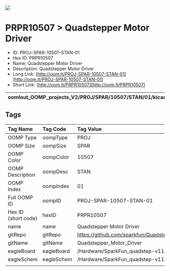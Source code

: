 


  
![][im]
# PRPR10507 > Quadstepper Motor Driver

- ID: PROJ-SPAR-10507-STAN-01
- Hex ID: PRPR10507
- Name: Quadstepper Motor Driver
- Description: Quadstepper Motor Driver
- Long Link: [http://oom.lt/PROJ-SPAR-10507-STAN-01](http://oom.lt/PROJ-SPAR-10507-STAN-01)
- Short Link: [http://oom.lt/PRPR10507](http://oom.lt/PRPR10507)
  

|oomlout_OOMP_projects_V2/PROJ/SPAR/10507/STAN/01/kicadPcb3dFront.png|oomlout_OOMP_projects_V2/PROJ/SPAR/10507/STAN/01/kicadPcb3dBack.png|oomlout_OOMP_projects_V2/PROJ/SPAR/10507/STAN/01/kicadPcb3d.png||
| :---: | :---: | :---: | :---: |

## Tags
  

|Tag Name|Tag Code|Tag Value|
| :--- | :--- | :--- |
|OOMP Type|oompType|PROJ|
|OOMP Size|oompSize|SPAR|
|OOMP Color|oompColor|10507|
|OOMP Description|oompDesc|STAN|
|OOMP Index|oompIndex|01|
|Full OOMP ID|oompID|PROJ-SPAR-10507-STAN-01|
|Hex ID (short code)|hexID|PRPR10507|
|name|name|Quadstepper Motor Driver|
|gitRepo|gitRepo|https://github.com/sparkfun/Quadstepper_Motor_Driver|
|gitName|gitName|Quadstepper_Motor_Driver|
|eagleBoard|eagleBoard|/Hardware/SparkFun_quadstep-v11assembly.brd|
|eagleSchem|eagleSchem|/Hardware/SparkFun_quadstep-v11assembly.sch|
||||



[im]: PROJ/SPAR/10507/STAN/01/kicadPcb3d_450.png

